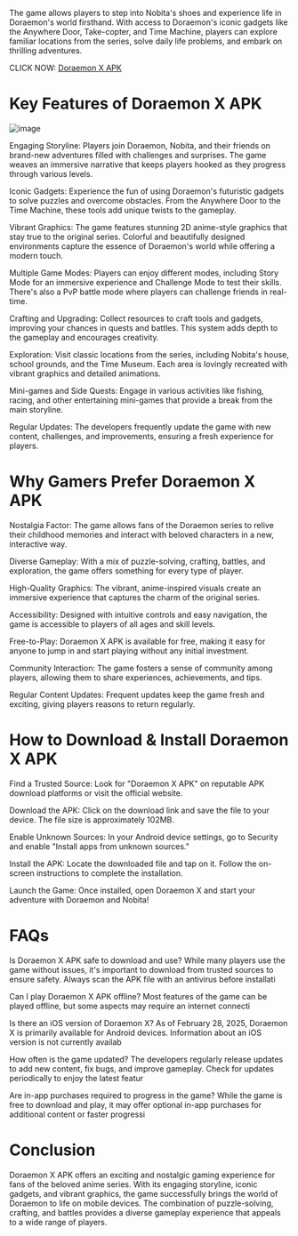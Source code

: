 The game allows players to step into Nobita's shoes and experience life in Doraemon's world firsthand. With access to Doraemon's iconic gadgets like the Anywhere Door, Take-copter, and Time Machine, players can explore familiar locations from the series, solve daily life problems, and embark on thrilling adventures.

CLICK NOW: [Doraemon X APK](https://bom.so/hRD40O)

# Key Features of Doraemon X APK

![image](https://github.com/user-attachments/assets/c4ad0cbd-19c5-4ea1-9123-b504e204847f)

Engaging Storyline: Players join Doraemon, Nobita, and their friends on brand-new adventures filled with challenges and surprises. The game weaves an immersive narrative that keeps players hooked as they progress through various levels.

Iconic Gadgets: Experience the fun of using Doraemon's futuristic gadgets to solve puzzles and overcome obstacles. From the Anywhere Door to the Time Machine, these tools add unique twists to the gameplay.

Vibrant Graphics: The game features stunning 2D anime-style graphics that stay true to the original series. Colorful and beautifully designed environments capture the essence of Doraemon's world while offering a modern touch.

Multiple Game Modes: Players can enjoy different modes, including Story Mode for an immersive experience and Challenge Mode to test their skills. There's also a PvP battle mode where players can challenge friends in real-time.

Crafting and Upgrading: Collect resources to craft tools and gadgets, improving your chances in quests and battles. This system adds depth to the gameplay and encourages creativity.

Exploration: Visit classic locations from the series, including Nobita's house, school grounds, and the Time Museum. Each area is lovingly recreated with vibrant graphics and detailed animations.

Mini-games and Side Quests: Engage in various activities like fishing, racing, and other entertaining mini-games that provide a break from the main storyline.

Regular Updates: The developers frequently update the game with new content, challenges, and improvements, ensuring a fresh experience for players.

# Why Gamers Prefer Doraemon X APK

Nostalgia Factor: The game allows fans of the Doraemon series to relive their childhood memories and interact with beloved characters in a new, interactive way.

Diverse Gameplay: With a mix of puzzle-solving, crafting, battles, and exploration, the game offers something for every type of player.

High-Quality Graphics: The vibrant, anime-inspired visuals create an immersive experience that captures the charm of the original series.

Accessibility: Designed with intuitive controls and easy navigation, the game is accessible to players of all ages and skill levels.

Free-to-Play: Doraemon X APK is available for free, making it easy for anyone to jump in and start playing without any initial investment.

Community Interaction: The game fosters a sense of community among players, allowing them to share experiences, achievements, and tips.

Regular Content Updates: Frequent updates keep the game fresh and exciting, giving players reasons to return regularly.

# How to Download & Install Doraemon X APK

Find a Trusted Source: Look for "Doraemon X APK" on reputable APK download platforms or visit the official website.

Download the APK: Click on the download link and save the file to your device. The file size is approximately 102MB.

Enable Unknown Sources: In your Android device settings, go to Security and enable "Install apps from unknown sources."

Install the APK: Locate the downloaded file and tap on it. Follow the on-screen instructions to complete the installation.

Launch the Game: Once installed, open Doraemon X and start your adventure with Doraemon and Nobita!

# FAQs

Is Doraemon X APK safe to download and use?
While many players use the game without issues, it's important to download from trusted sources to ensure safety. Always scan the APK file with an antivirus before installati

Can I play Doraemon X APK offline?
Most features of the game can be played offline, but some aspects may require an internet connecti

Is there an iOS version of Doraemon X?
As of February 28, 2025, Doraemon X is primarily available for Android devices. Information about an iOS version is not currently availab

How often is the game updated?
The developers regularly release updates to add new content, fix bugs, and improve gameplay. Check for updates periodically to enjoy the latest featur

Are in-app purchases required to progress in the game?
While the game is free to download and play, it may offer optional in-app purchases for additional content or faster progressi

# Conclusion

Doraemon X APK offers an exciting and nostalgic gaming experience for fans of the beloved anime series. With its engaging storyline, iconic gadgets, and vibrant graphics, the game successfully brings the world of Doraemon to life on mobile devices. The combination of puzzle-solving, crafting, and battles provides a diverse gameplay experience that appeals to a wide range of players.
